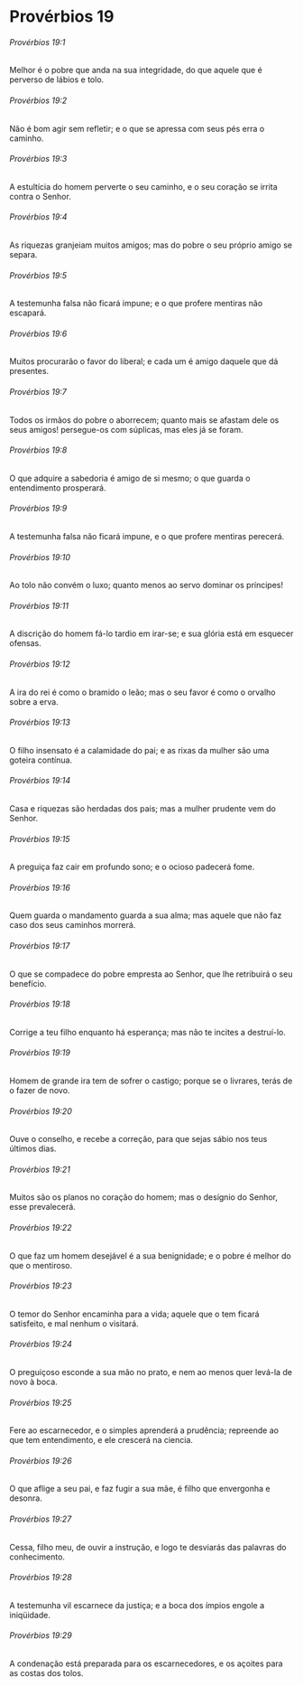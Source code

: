 # Provérbios 19

###### Provérbios 19:1

Melhor é o pobre que anda na sua integridade, do que aquele que é perverso de lábios e tolo.

###### Provérbios 19:2

Não é bom agir sem refletir; e o que se apressa com seus pés erra o caminho.

###### Provérbios 19:3

A estultícia do homem perverte o seu caminho, e o seu coração se irrita contra o Senhor.

###### Provérbios 19:4

As riquezas granjeiam muitos amigos; mas do pobre o seu próprio amigo se separa.

###### Provérbios 19:5

A testemunha falsa não ficará impune; e o que profere mentiras não escapará.

###### Provérbios 19:6

Muitos procurarão o favor do liberal; e cada um é amigo daquele que dá presentes.

###### Provérbios 19:7

Todos os irmãos do pobre o aborrecem; quanto mais se afastam dele os seus amigos! persegue-os com súplicas, mas eles já se foram.

###### Provérbios 19:8

O que adquire a sabedoria é amigo de si mesmo; o que guarda o entendimento prosperará.

###### Provérbios 19:9

A testemunha falsa não ficará impune, e o que profere mentiras perecerá.

###### Provérbios 19:10

Ao tolo não convém o luxo; quanto menos ao servo dominar os príncipes!

###### Provérbios 19:11

A discrição do homem fá-lo tardio em irar-se; e sua glória está em esquecer ofensas.

###### Provérbios 19:12

A ira do rei é como o bramido o leão; mas o seu favor é como o orvalho sobre a erva.

###### Provérbios 19:13

O filho insensato é a calamidade do pai; e as rixas da mulher são uma goteira contínua.

###### Provérbios 19:14

Casa e riquezas são herdadas dos pais; mas a mulher prudente vem do Senhor.

###### Provérbios 19:15

A preguiça faz cair em profundo sono; e o ocioso padecerá fome.

###### Provérbios 19:16

Quem guarda o mandamento guarda a sua alma; mas aquele que não faz caso dos seus caminhos morrerá.

###### Provérbios 19:17

O que se compadece do pobre empresta ao Senhor, que lhe retribuirá o seu benefício.

###### Provérbios 19:18

Corrige a teu filho enquanto há esperança; mas não te incites a destruí-lo.

###### Provérbios 19:19

Homem de grande ira tem de sofrer o castigo; porque se o livrares, terás de o fazer de novo.

###### Provérbios 19:20

Ouve o conselho, e recebe a correção, para que sejas sábio nos teus últimos dias.

###### Provérbios 19:21

Muitos são os planos no coração do homem; mas o desígnio do Senhor, esse prevalecerá.

###### Provérbios 19:22

O que faz um homem desejável é a sua benignidade; e o pobre é melhor do que o mentiroso.

###### Provérbios 19:23

O temor do Senhor encaminha para a vida; aquele que o tem ficará satisfeito, e mal nenhum o visitará.

###### Provérbios 19:24

O preguiçoso esconde a sua mão no prato, e nem ao menos quer levá-la de novo à boca.

###### Provérbios 19:25

Fere ao escarnecedor, e o simples aprenderá a prudência; repreende ao que tem entendimento, e ele crescerá na ciencia.

###### Provérbios 19:26

O que aflige a seu pai, e faz fugir a sua mãe, é filho que envergonha e desonra.

###### Provérbios 19:27

Cessa, filho meu, de ouvir a instrução, e logo te desviarás das palavras do conhecimento.

###### Provérbios 19:28

A testemunha vil escarnece da justiça; e a boca dos ímpios engole a iniqüidade.

###### Provérbios 19:29

A condenação está preparada para os escarnecedores, e os açoites para as costas dos tolos.

